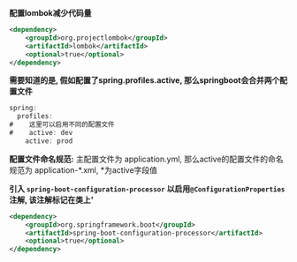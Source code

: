 **配置lombok减少代码量**

```xml
<dependency>
    <groupId>org.projectlombok</groupId>
    <artifactId>lombok</artifactId>
    <optional>true</optional>
</dependency>
```

**需要知道的是, 假如配置了spring.profiles.active, 那么springboot会合并两个配置文件**

```java
spring:
  profiles:
#    这里可以启用不同的配置文件 
#    active: dev
    active: prod
```

**配置文件命名规范:**
主配置文件为 application.yml, 那么active的配置文件的命名规范为 application-*.xml, *为active字段值

**引入 `spring-boot-configuration-processor` 以启用`@ConfigurationProperties`注解, 该注解标记在类上'**

```xml
<dependency>
    <groupId>org.springframework.boot</groupId>
    <artifactId>spring-boot-configuration-processor</artifactId>
    <optional>true</optional>
</dependency>
```